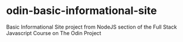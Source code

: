 # odin-basic-informational-site
Basic Informational Site project from NodeJS section of the Full Stack Javascript Course on The Odin Project
